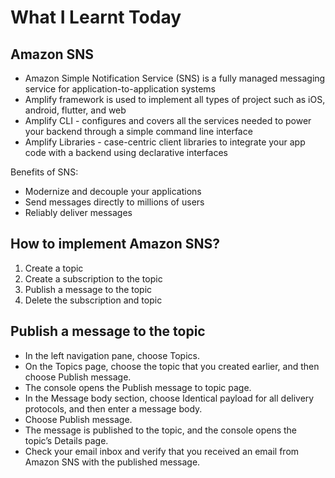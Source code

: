 # What I Learnt Today

## Amazon SNS

- Amazon Simple Notification Service (SNS) is a fully managed messaging service for application-to-application systems
- Amplify framework is used to implement all types of project such as iOS, android, flutter, and web
- Amplify CLI - configures and covers all the services needed to power your backend through a simple command line interface
- Amplify Libraries - case-centric client libraries to integrate your app code with a backend using declarative interfaces

Benefits of SNS:

- Modernize and decouple your applications
- Send messages directly to millions of users
- Reliably deliver messages

## How to implement Amazon SNS?

1. Create a topic
2. Create a subscription to the topic
3. Publish a message to the topic
4. Delete the subscription and topic

## Publish a message to the topic

- In the left navigation pane, choose Topics.
- On the Topics page, choose the topic that you created earlier, and then choose Publish message.
- The console opens the Publish message to topic page.
- In the Message body section, choose Identical payload for all delivery protocols, and then enter a message body.
- Choose Publish message.
- The message is published to the topic, and the console opens the topic’s Details page.
- Check your email inbox and verify that you received an email from Amazon SNS with the published message.